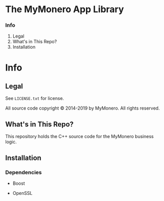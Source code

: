 # The MyMonero App Library

### Info

1. Legal
2. What's in This Repo?
3. Installation


# Info

## Legal

See `LICENSE.txt` for license.

All source code copyright © 2014-2019 by MyMonero. All rights reserved.


## What's in This Repo?

This repository holds the C++ source code for the MyMonero business logic.


## Installation

### Dependencies

* Boost

* OpenSSL